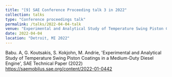 ```yaml
---
title: "[9] SAE Conference Proceeding talk 3 in 2022"
collection: talks
type: "Conference proceedings talk"
permalink: /talks/2022-04-04-talk
venue: "Experimental and Analytical Study of Temperature Swing Piston Coatings in a Medium-Duty Diesel Engine"
date: 2022-04-04
location: "Detroit, MI 2022"
---
```


Babu. A, G. Koutsakis, S. Kokjohn, M. Andrie, 'Experimental and Analytical Study of Temperature Swing Piston Coatings in a Medium-Duty Diesel Engine', SAE Technical Paper (2022) https://saemobilus.sae.org/content/2022-01-0442